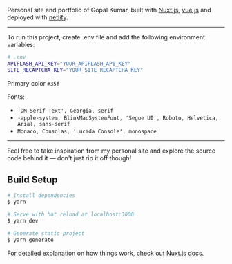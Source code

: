 

Personal site and portfolio of  Gopal Kumar, built with [Nuxt.js](https://nuxtjs.org), [vue.js](https://vuejs.org) and deployed with [netlify](https://www.netlify.com/).

---

To run this project, create .env file and add the following environment variables:

```bash
# .env
APIFLASH_API_KEY="YOUR_APIFLASH_API_KEY"
SITE_RECAPTCHA_KEY="YOUR_SITE_RECAPTCHA_KEY"
```


Primary color `#35f`

Fonts:

- `'DM Serif Text', Georgia, serif`
- `-apple-system, BlinkMacSystemFont, 'Segoe UI', Roboto, Helvetica, Arial, sans-serif`
- `Monaco, Consolas, 'Lucida Console', monospace`

---

Feel free to take inspiration from my personal site and explore the source code behind it &mdash; don't just rip it off though!

## Build Setup

```bash
# Install dependencies
$ yarn

# Serve with hot reload at localhost:3000
$ yarn dev

# Generate static project
$ yarn generate
```

For detailed explanation on how things work, check out [Nuxt.js docs](https://nuxtjs.org).
